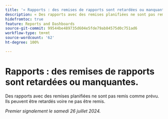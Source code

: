 ```yaml
---
title: '« Rapports : des remises de rapports sont retardées ou manquantes. »'
description: « Des rapports avec des remises planifiées ne sont pas remis comme prévu. Ils peuvent être retardés voire ne pas être remis. »
hidefromtoc: true
feature: Reports and Dashboards
source-git-commit: 99544be489735d604e5fde79ab84575d0c751ad6
workflow-type: tm+mt
source-wordcount: '62'
ht-degree: 100%

---
```



# Rapports : des remises de rapports sont retardées ou manquantes.

<!--

>[!NOTE]
>
>This issue was fixed on August 8, 2024.

-->

Des rapports avec des remises planifiées ne sont pas remis comme prévu. Ils peuvent être retardés voire ne pas être remis.

_Premier signalement le samedi 26 juillet 2024._

